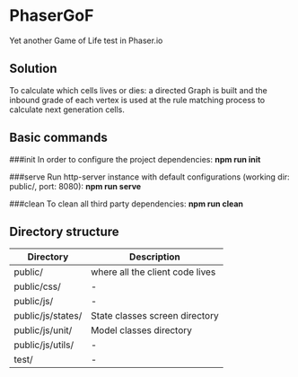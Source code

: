 PhaserGoF
=========

Yet another Game of Life test in Phaser.io

Solution
--------
To calculate which cells lives or dies: a directed Graph is built 
and the inbound grade of each vertex is used at the rule matching process to 
calculate next generation cells.

Basic commands
--------------

###init
In order to configure the project dependencies: **npm run init**

###serve
Run http-server instance with default configurations (working dir: public/, port: 8080): **npm run serve**

###clean
To clean all third party dependencies: **npm run clean**

Directory structure
-------------------

| Directory         | Description                         | 
| ----------------- |-----------------------------------  |
| public/           | where all the client code lives     |
| public/css/       | -                                   |
| public/js/        | -                                   |
| public/js/states/ | State classes screen directory      |
| public/js/unit/   | Model classes directory             |
| public/js/utils/  | -                                   |
| test/             | -                                   |